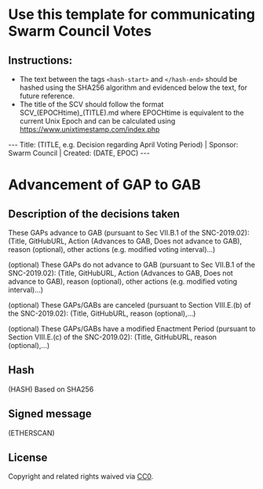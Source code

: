 # Use this template for communicating Swarm Council Votes

## Instructions:

* The text between the tags ```<hash-start>``` and ```</hash-end>``` should be hashed using the SHA256 algorithm and evidenced below the text, for future reference.
* The title of the SCV should follow the format SCV_(EPOCHtime)_(TITLE).md where EPOCHtime is equivalent to the current Unix Epoch and can be calculated using https://www.unixtimestamp.com/index.php

<hash-start>
---
Title: (TITLE, e.g. Decision regarding April Voting Period) |
Sponsor: Swarm Council | 
Created: (DATE, EPOC)
---

# Advancement of GAP to GAB

## Description of the decisions taken

These GAPs advance to GAB (pursuant to Sec VII.B.1 of the SNC-2019.02):
(Title, GitHubURL, Action (Advances to GAB, Does not advance to GAB), reason (optional), other actions (e.g. modified voting interval)...)

(optional)
These GAPs do not advance to GAB (pursuant to Sec VII.B.1 of the SNC-2019.02):
(Title, GitHubURL, Action (Advances to GAB, Does not advance to GAB), reason (optional), other actions (e.g. modified voting interval)...)

(optional)
These GAPs/GABs are canceled (pursuant to Section VIII.E.(b) of the SNC-2019.02):
(Title, GitHubURL, reason (optional),...)

(optional)
These GAPs/GABs have a modified Enactment Period (pursuant to Section VIII.E.(c) of the SNC-2019.02):
(Title, GitHubURL, reason (optional),...)
</hash-end>

## Hash
(HASH)
Based on SHA256

## Signed message
 (ETHERSCAN)

## License
Copyright and related rights waived via [CC0](https://creativecommons.org/publicdomain/zero/1.0/).
